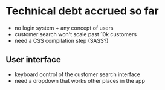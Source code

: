 # Technical debt accrued so far

- no login system + any concept of users
- customer search won't scale past 10k customers
- need a CSS compilation step (SASS?)

## User interface

- keyboard control of the customer search interface
- need a dropdown that works other places in the app

